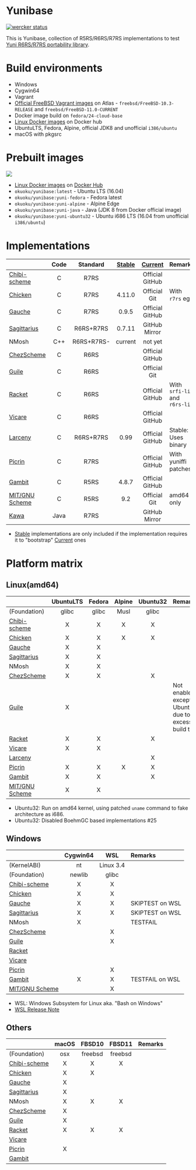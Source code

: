 Yunibase
========

[![wercker status](https://app.wercker.com/status/0c36dd5ef969e9f4d3ff7e5ca759faba/m "wercker status")](https://app.wercker.com/project/bykey/0c36dd5ef969e9f4d3ff7e5ca759faba)

This is Yunibase, collection of R5RS/R6RS/R7RS implementations to test [Yuni R6RS/R7RS portability library][].

Build environments
==================

* Windows
 * Cygwin64
* Vagrant
 * [Official FreeBSD Vagrant images][] on Atlas - `freebsd/FreeBSD-10.3-RELEASE` and `freebsd/FreeBSD-11.0-CURRENT` 
 * Docker image build on `fedora/24-cloud-base`
* [Linux Docker images][] on Docker hub
 * UbuntuLTS, Fedora, Alpine, official JDK8 and unofficial `i386/ubuntu`
* macOS with pkgsrc

Prebuilt images
===============

[![](https://images.microbadger.com/badges/image/okuoku/yunibase.svg)](http://microbadger.com/images/okuoku/yunibase "Get your own image badge on microbadger.com")

* [Linux Docker images][] on [Docker Hub][]
 * `okuoku/yunibase:latest` - Ubuntu LTS (16.04)
 * `okuoku/yunibase:yuni-fedora` - Fedora latest
 * `okuoku/yunibase:yuni-alpine` - Alpine Edge
 * `okuoku/yunibase:yuni-java` - Java (JDK 8 from Docker official image)
 * `okuoku/yunibase:yuni-ubuntu32` - Ubuntu i686 LTS (16.04 from unofficial `i386/ubuntu`)

Implementations
===============

|                  |Code     |Standard  |[Stable][]|[Current][]    |Remarks                               |
|:-----------------|:-------:|:--------:|:--------:|:-------------:|:-------------------------------------|
|[Chibi-scheme][]  |C        |R7RS      |          |Official GitHub|                                      |
|[Chicken][]       |C        |R7RS      |4.11.0    |Official Git   |With `r7rs` egg                       |
|[Gauche][]        |C        |R7RS      |0.9.5     |Official GitHub| |
|[Sagittarius][]   |C        |R6RS+R7RS |0.7.11    |GitHub Mirror  |                                      |
|NMosh             |C++      |R6RS+R7RS-|current   |not yet        |                                      |
|[ChezScheme][]    |C        |R6RS      |          |Official GitHub|                                      |
|[Guile][]         |C        |R6RS      |          |Official Git   |                                      |
|[Racket][]        |C        |R6RS      |          |Official GitHub|With `srfi-lib` and `r6rs-lib`        |
|[Vicare][]        |C        |R6RS      |          |Official GitHub|                                      |
|[Larceny][]       |C        |R6RS+R7RS |0.99      |Official GitHub|Stable: Uses binary                   |
|[Picrin][]        |C        |R7RS      |          |Official GitHub|With yuniffi patches                  |
|[Gambit][]        |C        |R5RS      |4.8.7     |Official GitHub|                                      |
|[MIT/GNU Scheme][]|C        |R5RS      |9.2       |Official Git   |amd64 only                            |
|[Kawa][]          |Java     |R7RS      |          |GitHub Mirror  |                                      |

* [Stable][] implementations are only included if the implementation requires it to "bootstrap" [Current][] ones

Platform matrix
===============

Linux(amd64)
------------
|                  |UbuntuLTS|Fedora|Alpine|Ubuntu32|Remarks|
|:-----------------|:-------:|:----:|:----:|:------:|:------|
|(Foundation)      |glibc    |glibc |Musl  |glibc   |       |
|[Chibi-scheme][]  |X        |X     |X     |X       |       |
|[Chicken][]       |X        |X     |X     |X       |       |
|[Gauche][]        |X        |X     |      |        |       |
|[Sagittarius][]   |X        |X     |      |        |       |
|NMosh             |X        |X     |      |        |       |
|[ChezScheme][]    |X        |X     |      |X       |       |
|[Guile][]         |X        |      |      |        |Not enabled except UbuntuLTS due to excessive build time|
|[Racket][]        |X        |X     |      |X       |       |
|[Vicare][]        |X        |X     |      |        |       |
|[Larceny][]       |         |      |      |X       |       |
|[Picrin][]        |X        |X     |X     |X       |       |
|[Gambit][]        |X        |X     |      |X       |       |
|[MIT/GNU Scheme][]|X        |X     |      |        |       |

* Ubuntu32: Run on amd64 kernel, using patched `uname` command to fake architecture as i686.
* Ubuntu32: Disabled BoehmGC based implementations #25

Windows
-------
|                  |Cygwin64|WSL      |Remarks|
|:-----------------|:------:|:-------:|:------|
|(KernelABI)       |nt      |Linux 3.4|       |
|(Foundation)      |newlib  |glibc    |       |
|[Chibi-scheme][]  |X       |X        |       |
|[Chicken][]       |X       |X        |       |
|[Gauche][]        |X       |X        |SKIPTEST on WSL       |
|[Sagittarius][]   |X       |X        |SKIPTEST on WSL       |
|NMosh             |X       |         |TESTFAIL       |
|[ChezScheme][]    |        |X        |       |
|[Guile][]         |        |X        |       |
|[Racket][]        |        |         |       |
|[Vicare][]        |        |         |       |
|[Picrin][]        |        |X        |       |
|[Gambit][]        |X       |X        |TESTFAIL on WSL       |
|[MIT/GNU Scheme][]|        |X        |       |

* WSL: Windows Subsystem for Linux aka. "Bash on Windows"
* [WSL Release Note][]

Others
------
|                |macOS     |FBSD10 |FBSD11 |Remarks|
|:---------------|:--------:|:-----:|:-----:|:------|
|(Foundation)    |osx       |freebsd|freebsd|       |
|[Chibi-scheme][]|X         |X      |X      |       |
|[Chicken][]     |X         |X      |       |       |
|[Gauche][]      |X         |       |       |       |
|[Sagittarius][] |X         |       |       |       |
|NMosh           |X         |X      |X      |       |
|[ChezScheme][]  |X         |       |       |       |
|[Guile][]       |X         |       |       |       |
|[Racket][]      |X         |X      |X      |       |
|[Vicare][]      |          |       |       |       |
|[Picrin][]      |X         |       |       |       |
|[Gambit][]      |          |       |       |       |

[Stable]: https://bitbucket.org/okuoku/yunibase-impl-stable
[Current]: https://github.com/okuoku/yunibase/tree/master/impl-current
[Docker Hub]: https://hub.docker.com/r/okuoku/yunibase/
[Yuni R6RS/R7RS portability library]: https://github.com/okuoku/yuni
[Linux Docker images]: https://github.com/okuoku/yunibase/tree/master/hosts/docker-linux
[Official FreeBSD Vagrant images]: https://atlas.hashicorp.com/FreeBSD/

[Chibi-scheme]: http://synthcode.com/wiki/chibi-scheme
[Gauche]: http://practical-scheme.net/gauche/
[Sagittarius]: https://bitbucket.org/ktakashi/sagittarius-scheme/wiki/Home
[Chicken]: http://www.call-cc.org/
[Guile]: http://www.gnu.org/software/guile/
[Racket]: https://racket-lang.org/
[Vicare]: http://marcomaggi.github.io/vicare.html
[Kawa]: http://www.gnu.org/software/kawa/
[Larceny]: http://www.larcenists.org/
[ChezScheme]: https://github.com/cisco/ChezScheme
[Gambit]: http://gambitscheme.org/
[Rapid-gambit]: https://github.com/okuoku/rapid-gambit
[Picrin]: https://github.com/picrin-scheme/picrin
[MIT/GNU Scheme]: https://www.gnu.org/software/mit-scheme/
[WSL Release Note]: https://msdn.microsoft.com/en-us/commandline/wsl/release_notes
